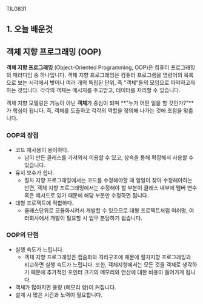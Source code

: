 TIL0831

## 1. 오늘 배운것



## 객체 지향 프로그래밍 (OOP)

 **객체 지향 프로그래밍** (Object-Oriented Programming, OOP)은 컴퓨터 프로그래밍의 패러다임 중 하나입니다. 객체 지향 프로그래밍은 컴퓨터 프로그램을 명령어의 목록으로 보는 시각에서 벗어나 여러 개의 독립된 단위, 즉 "객체"들의 모임으로 파악하고자 하는 것입니다. 각각의 객체는 메시지를 주고받고, 데이터를 처리할 수 있습니다.

 객체 지향 모델링은 기능이 아닌 **객체**가 중심이 되며 **"누가 어떤 일을 할 것인가?"**가 핵심이 됩니다. 즉, 객체를 도출하고 각각의 역할을 정의해 나가는 것에 초점을 맞춥니다.



### OOP의 장점

- 코드 재사용이 용이하다.
  - 남이 만든 클래스를 가져와서 이용할 수 있고, 상속을 통해 확장해서 사용할 수 있습니다.
- 유지 보수가 쉽다.
  - 절차 지향 프로그래밍에서는 코드를 수정해야할 때 일일이 찾아 수정해야하는 반면, 객체 지향 프로그래밍에서는 수정해야 할 부분이 클래스 내부에 멤버 변수혹은 메서드로 있기 때문에 해당 부분만 수정하면 됩니다.
- 대형 프로젝트에 적합하다.
  - 클래스단위로 모듈화시켜서 개발할 수 있으므로 대형 프로젝트처럼 여러명, 여러회사에서 개발이 필요할 시 업무 분담하기 쉽습니다.



### OOP의 단점

- 실행 속도가 느립니다.
  - 객체 지향 프로그래밍은 캡슐화와 격리구조에 때문에 절차지향 프로그래밍과 비교하면 실행 속도가 느립니다. 또한, 객체지향에서는 모든 것을 객체로 생각하기 때문에 추가적인 포인터 크기의 메모리와 연산에 대한 비용이 들어가게 됩니다.
- 객체가 많아지면 용량 (메모리 양)이 커집니다.
- 설계 시 많은 시간과 노력이 필요합니다.